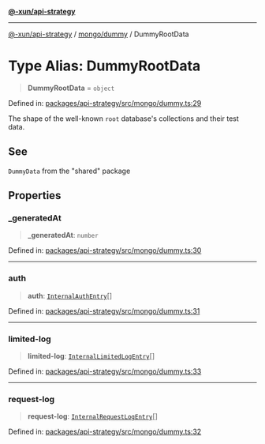 [**@-xun/api-strategy**](../../../README.md)

***

[@-xun/api-strategy](../../../README.md) / [mongo/dummy](../README.md) / DummyRootData

# Type Alias: DummyRootData

> **DummyRootData** = `object`

Defined in: [packages/api-strategy/src/mongo/dummy.ts:29](https://github.com/Xunnamius/api-utils/blob/b785d9e67ba769b2480f64a9690c2911fb596cf7/packages/api-strategy/src/mongo/dummy.ts#L29)

The shape of the well-known `root` database's collections and their test
data.

## See

`DummyData` from the "shared" package

## Properties

### \_generatedAt

> **\_generatedAt**: `number`

Defined in: [packages/api-strategy/src/mongo/dummy.ts:30](https://github.com/Xunnamius/api-utils/blob/b785d9e67ba769b2480f64a9690c2911fb596cf7/packages/api-strategy/src/mongo/dummy.ts#L30)

***

### auth

> **auth**: [`InternalAuthEntry`](../../../auth/types/type-aliases/InternalAuthEntry.md)[]

Defined in: [packages/api-strategy/src/mongo/dummy.ts:31](https://github.com/Xunnamius/api-utils/blob/b785d9e67ba769b2480f64a9690c2911fb596cf7/packages/api-strategy/src/mongo/dummy.ts#L31)

***

### limited-log

> **limited-log**: [`InternalLimitedLogEntry`](../../../limit/type-aliases/InternalLimitedLogEntry.md)[]

Defined in: [packages/api-strategy/src/mongo/dummy.ts:33](https://github.com/Xunnamius/api-utils/blob/b785d9e67ba769b2480f64a9690c2911fb596cf7/packages/api-strategy/src/mongo/dummy.ts#L33)

***

### request-log

> **request-log**: [`InternalRequestLogEntry`](../../../log/type-aliases/InternalRequestLogEntry.md)[]

Defined in: [packages/api-strategy/src/mongo/dummy.ts:32](https://github.com/Xunnamius/api-utils/blob/b785d9e67ba769b2480f64a9690c2911fb596cf7/packages/api-strategy/src/mongo/dummy.ts#L32)
